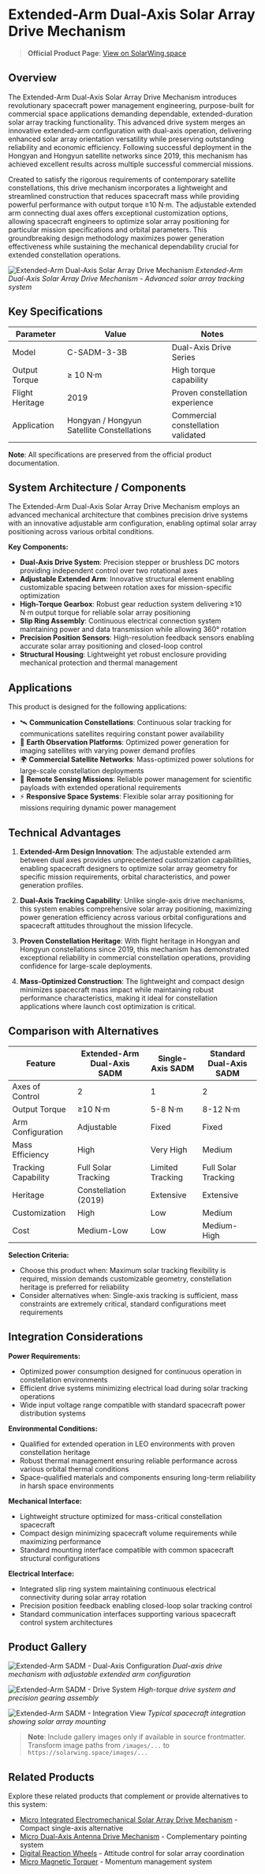 # Extended-Arm Dual-Axis Solar Array Drive Mechanism

> **Official Product Page**: [View on SolarWing.space](https://solarwing.space/products/spacecraft-systems/mechanisms/extended-arm-dual-axis-solar-array-drive-mechanism)

## Overview

The Extended-Arm Dual-Axis Solar Array Drive Mechanism introduces revolutionary spacecraft power management engineering, purpose-built for commercial space applications demanding dependable, extended-duration solar array tracking functionality. This advanced drive system merges an innovative extended-arm configuration with dual-axis operation, delivering enhanced solar array orientation versatility while preserving outstanding reliability and economic efficiency. Following successful deployment in the Hongyan and Hongyun satellite networks since 2019, this mechanism has achieved excellent results across multiple successful commercial missions.

Created to satisfy the rigorous requirements of contemporary satellite constellations, this drive mechanism incorporates a lightweight and streamlined construction that reduces spacecraft mass while providing powerful performance with output torque ≥10 N·m. The adjustable extended arm connecting dual axes offers exceptional customization options, allowing spacecraft engineers to optimize solar array positioning for particular mission specifications and orbital parameters. This groundbreaking design methodology maximizes power generation effectiveness while sustaining the mechanical dependability crucial for extended constellation operations.

![Extended-Arm Dual-Axis Solar Array Drive Mechanism](https://solarwing.space/images/products/extended-arm-dual-axis-solar-array-drive-mechanism/hero.webp)
*Extended-Arm Dual-Axis Solar Array Drive Mechanism - Advanced solar array tracking system*

## Key Specifications

| Parameter | Value | Notes |
|-----------|-------|-------|
| Model | C-SADM-3-3B | Dual-Axis Drive Series |
| Output Torque | ≥ 10 N·m | High torque capability |
| Flight Heritage | 2019 | Proven constellation experience |
| Application | Hongyan / Hongyun Satellite Constellations | Commercial constellation validated |

**Note**: All specifications are preserved from the official product documentation.

## System Architecture / Components

The Extended-Arm Dual-Axis Solar Array Drive Mechanism employs an advanced mechanical architecture that combines precision drive systems with an innovative adjustable arm configuration, enabling optimal solar array positioning across various orbital conditions.

**Key Components:**
- **Dual-Axis Drive System**: Precision stepper or brushless DC motors providing independent control over two rotational axes
- **Adjustable Extended Arm**: Innovative structural element enabling customizable spacing between rotation axes for mission-specific optimization
- **High-Torque Gearbox**: Robust gear reduction system delivering ≥10 N·m output torque for reliable solar array positioning
- **Slip Ring Assembly**: Continuous electrical connection system maintaining power and data transmission while allowing 360° rotation
- **Precision Position Sensors**: High-resolution feedback sensors enabling accurate solar array positioning and closed-loop control
- **Structural Housing**: Lightweight yet robust enclosure providing mechanical protection and thermal management

## Applications

This product is designed for the following applications:

- 🛰️ **Communication Constellations**: Continuous solar tracking for communications satellites requiring constant power availability
- 📡 **Earth Observation Platforms**: Optimized power generation for imaging satellites with varying power demand profiles
- 🌍 **Commercial Satellite Networks**: Mass-optimized power solutions for large-scale constellation deployments
- 🔬 **Remote Sensing Missions**: Reliable power management for scientific payloads with extended operational requirements
- ⚡ **Responsive Space Systems**: Flexible solar array positioning for missions requiring dynamic power management

## Technical Advantages

1. **Extended-Arm Design Innovation**: The adjustable extended arm between dual axes provides unprecedented customization capabilities, enabling spacecraft designers to optimize solar array geometry for specific mission requirements, orbital characteristics, and power generation profiles.

2. **Dual-Axis Tracking Capability**: Unlike single-axis drive mechanisms, this system enables comprehensive solar array positioning, maximizing power generation efficiency across various orbital configurations and spacecraft attitudes throughout the mission lifecycle.

3. **Proven Constellation Heritage**: With flight heritage in Hongyan and Hongyun constellations since 2019, this mechanism has demonstrated exceptional reliability in commercial constellation operations, providing confidence for large-scale deployments.

4. **Mass-Optimized Construction**: The lightweight and compact design minimizes spacecraft mass impact while maintaining robust performance characteristics, making it ideal for constellation applications where launch cost optimization is critical.

## Comparison with Alternatives

| Feature | Extended-Arm Dual-Axis SADM | Single-Axis SADM | Standard Dual-Axis SADM |
|---------|---------------------------|-----------------|------------------------|
| Axes of Control | 2 | 1 | 2 |
| Output Torque | ≥10 N·m | 5-8 N·m | 8-12 N·m |
| Arm Configuration | Adjustable | Fixed | Fixed |
| Mass Efficiency | High | Very High | Medium |
| Tracking Capability | Full Solar Tracking | Limited Tracking | Full Solar Tracking |
| Heritage | Constellation (2019) | Extensive | Extensive |
| Customization | High | Low | Medium |
| Cost | Medium-Low | Low | Medium-High |

**Selection Criteria:**
- Choose this product when: Maximum solar tracking flexibility is required, mission demands customizable geometry, constellation heritage is preferred for reliability
- Consider alternatives when: Single-axis tracking is sufficient, mass constraints are extremely critical, standard configurations meet requirements

## Integration Considerations

**Power Requirements:**
- Optimized power consumption designed for continuous operation in constellation environments
- Efficient drive systems minimizing electrical load during solar tracking operations
- Wide input voltage range compatible with standard spacecraft power distribution systems

**Environmental Conditions:**
- Qualified for extended operation in LEO environments with proven constellation heritage
- Robust thermal management ensuring reliable performance across various orbital thermal conditions
- Space-qualified materials and components ensuring long-term reliability in harsh space environments

**Mechanical Interface:**
- Lightweight structure optimized for mass-critical constellation spacecraft
- Compact design minimizing spacecraft volume requirements while maximizing performance
- Standard mounting interface compatible with common spacecraft structural configurations

**Electrical Interface:**
- Integrated slip ring system maintaining continuous electrical connectivity during solar array rotation
- Precision position feedback enabling closed-loop solar tracking control
- Standard communication interfaces supporting various spacecraft control system architectures

## Product Gallery

![Extended-Arm SADM - Dual-Axis Configuration](https://solarwing.space/images/products/extended-arm-dual-axis-solar-array-drive-mechanism/gallery-1.webp)
*Dual-axis drive mechanism with adjustable extended arm configuration*

![Extended-Arm SADM - Drive System](https://solarwing.space/images/products/extended-arm-dual-axis-solar-array-drive-mechanism/gallery-2.webp)
*High-torque drive system and precision gearing assembly*

![Extended-Arm SADM - Integration View](https://solarwing.space/images/products/extended-arm-dual-axis-solar-array-drive-mechanism/gallery-3.webp)
*Typical spacecraft integration showing solar array mounting*

> **Note**: Include gallery images only if available in source frontmatter. Transform image paths from `/images/...` to `https://solarwing.space/images/...`

## Related Products

Explore these related products that complement or provide alternatives to this system:

- [Micro Integrated Electromechanical Solar Array Drive Mechanism](./micro-integrated-electromechanical-solar-array-drive-mechanism.md) - Compact single-axis alternative
- [Micro Dual-Axis Antenna Drive Mechanism](./micro-dual-axis-antenna-drive-mechanism.md) - Complementary pointing system
- [Digital Reaction Wheels](./160-digital-reaction-wheel.md) - Attitude control for solar array coordination
- [Micro Magnetic Torquer](./micro-magnetic-torquer.md) - Momentum management system

